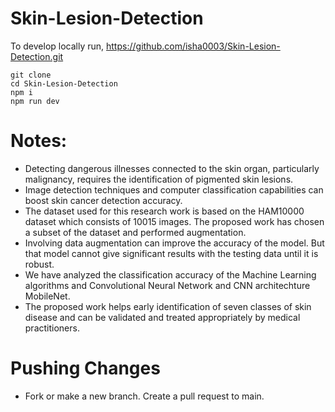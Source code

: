 # Skin-Lesion-Detection

To develop locally run,
https://github.com/isha0003/Skin-Lesion-Detection.git
```
git clone 
cd Skin-Lesion-Detection 
npm i
npm run dev
```

# Notes:

- Detecting dangerous illnesses connected to the skin organ, particularly malignancy, requires the identification of pigmented skin lesions. 
- Image detection techniques and computer classification capabilities can boost skin cancer detection accuracy. 
- The dataset used for this research work is based on the HAM10000 dataset which consists of 10015 images. The proposed work has chosen a subset of the dataset and performed augmentation.
- Involving data augmentation can improve the accuracy of the model. But that model cannot give significant results with the testing data until it is robust. 
- We have analyzed the classification accuracy of the Machine Learning algorithms and Convolutional Neural Network and CNN architechture MobileNet. 
- The proposed work helps early identification of seven classes of skin disease and can be validated and treated appropriately by medical practitioners.

# Pushing Changes
- Fork or make a new branch. Create a pull request to main.
